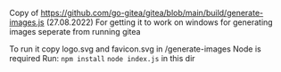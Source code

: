 Copy of https://github.com/go-gitea/gitea/blob/main/build/generate-images.js (27.08.2022)
For getting it to work on windows for generating images seperate from running gitea

To run it copy logo.svg and favicon.svg in /generate-images
Node is required
Run: 
`npm install`
`node index.js`
in this dir